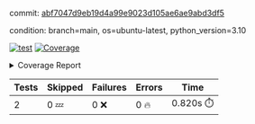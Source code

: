 commit: [abf7047d9eb19d4a99e9023d105ae6ae9abd3df5](https://github.com/rcmdnk/python-template/tree/abf7047d9eb19d4a99e9023d105ae6ae9abd3df5)

condition: branch=main, os=ubuntu-latest, python_version=3.10

[![test](https://github.com/rcmdnk/python-template/actions/workflows/test.yml/badge.svg)](https://github.com/rcmdnk/python-template/actions/runs/17717102913)
<a href="https://github.com/rcmdnk/python-template/blob/abf7047d9eb19d4a99e9023d105ae6ae9abd3df5/README.md"><img alt="Coverage" src="https://img.shields.io/badge/Coverage-78%25-yellow.svg" /></a><details><summary>Coverage Report </summary><table><tr><th>File</th><th>Stmts</th><th>Miss</th><th>Cover</th><th>Missing</th></tr><tbody><tr><td colspan="5"><b>src/python_template</b></td></tr><tr><td>&nbsp; &nbsp;<a href="https://github.com/rcmdnk/python-template/blob/abf7047d9eb19d4a99e9023d105ae6ae9abd3df5/src/python_template/__init__.py">\_\_init\_\_.py</a></td><td>7</td><td>2</td><td>71%</td><td><a href="https://github.com/rcmdnk/python-template/blob/abf7047d9eb19d4a99e9023d105ae6ae9abd3df5/src/python_template/__init__.py#L9-L10">9&ndash;10</a></td></tr><tr><td><b>TOTAL</b></td><td><b>9</b></td><td><b>2</b></td><td><b>78%</b></td><td>&nbsp;</td></tr></tbody></table></details>

| Tests | Skipped | Failures | Errors | Time |
| ----- | ------- | -------- | -------- | ------------------ |
| 2 | 0 :zzz: | 0 :x: | 0 :fire: | 0.820s :stopwatch: |

